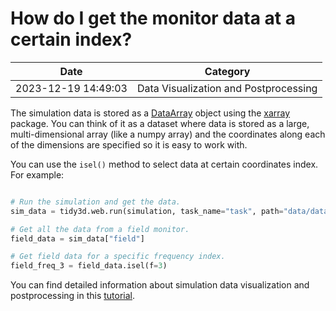 # How do I get the monitor data at a certain index?

| Date       | Category    |
|------------|-------------|
| 2023-12-19 14:49:03 | Data Visualization and Postprocessing |


The simulation data is stored as a [DataArray](https://xarray.pydata.org/en/stable/generated/xarray.DataArray.html) object using the [xarray](https://xarray.pydata.org/en/stable/) package. You can think of it as a dataset where data is stored as a large, multi-dimensional array (like a numpy array) and the coordinates along each of the dimensions are specified so it is easy to work with.

You can use the `isel()` method to select data at certain coordinates index. For example:



```python

# Run the simulation and get the data.
sim_data = tidy3d.web.run(simulation, task_name="task", path="data/data.hdf5", verbose=True)

# Get all the data from a field monitor.
field_data = sim_data["field"]

# Get field data for a specific frequency index.
field_freq_3 = field_data.isel(f=3)

```

You can find detailed information about simulation data visualization and postprocessing in this <a href="https://www.flexcompute.com/tidy3d/examples/notebooks/VizData/">tutorial</a>.